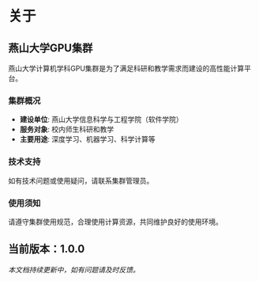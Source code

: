 # 关于

## 燕山大学GPU集群

燕山大学计算机学科GPU集群是为了满足科研和教学需求而建设的高性能计算平台。

### 集群概况

- **建设单位**: 燕山大学信息科学与工程学院（软件学院）
- **服务对象**: 校内师生科研和教学
- **主要用途**: 深度学习、机器学习、科学计算等

### 技术支持

如有技术问题或使用疑问，请联系集群管理员。

### 使用须知

请遵守集群使用规范，合理使用计算资源，共同维护良好的使用环境。

当前版本：1.0.0
---
*本文档持续更新中，如有问题请及时反馈。*
